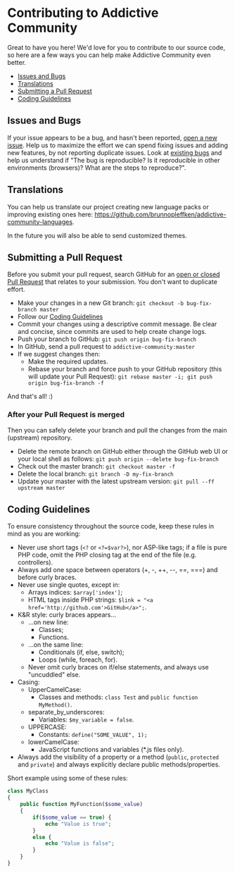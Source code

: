 # Contributing to Addictive Community

Great to have you here! We'd love for you to contribute to our source code, so here are a few ways you can help make Addictive Community even better.

- [Issues and Bugs](#issue)
- [Translations](#translations)
- [Submitting a Pull Request](#pullrequest)
- [Coding Guidelines](#coding)

## <a name="issue"></a> Issues and Bugs
If your issue appears to be a bug, and hasn't been reported, [open a new issue](https://github.com/brunnopleffken/addictive-community/issues/new). Help us to maximize the effort we can spend fixing issues and adding new features, by not reporting duplicate issues.
Look at [existing bugs](https://github.com/brunnopleffken/addictive-community/issues) and help us understand if "The bug is reproducible? Is it reproducible in other environments (browsers)? What are the steps to reproduce?".


## <a name="translations"></a> Translations
You can help us translate our project creating new language packs or improving existing ones here: https://github.com/brunnopleffken/addictive-community-languages.

In the future you will also be able to send customized themes.


## <a name="pullrequest"></a> Submitting a Pull Request
Before you submit your pull request, search GitHub for an [open or closed Pull Request](https://github.com/brunnopleffken/addictive-community/pulls) that relates to your submission. You don't want to duplicate effort.
- Make your changes in a new Git branch: ```git checkout -b bug-fix-branch master```
- Follow our [Coding Guidelines](#coding)
- Commit your changes using a descriptive commit message. Be clear and concise, since commits are used to help create change logs.
- Push your branch to GitHub: ```git push origin bug-fix-branch```
- In GitHub, send a pull request to ```addictive-community:master```
- If we suggest changes then:
  - Make the required updates.
  - Rebase your branch and force push to your GitHub repository (this will update your Pull Request): ```git rebase master -i; git push origin bug-fix-branch -f```

And that's all! :)

### After your Pull Request is merged
Then you can safely delete your branch and pull the changes from the main (upstream) repository.
- Delete the remote branch on GitHub either through the GitHub web UI or your local shell as follows: ```git push origin --delete bug-fix-branch```
- Check out the master branch: ```git checkout master -f```
- Delete the local branch: ```git branch -D my-fix-branch```
- Update your master with the latest upstream version: ```git pull --ff upstream master```


## <a name="coding"></a> Coding Guidelines
To ensure consistency throughout the source code, keep these rules in mind as you are working:

- Never use short tags (```<?``` or ```<?=$var?>```), nor ASP-like tags; if a file is pure PHP code, omit the PHP closing tag at the end of the file (e.g. controllers).
- Always add one space between operators (+, -, ++, --, ==, ===) and before curly braces.
- Never use single quotes, except in:
  - Arrays indices: ```$array['index']```;
  - HTML tags inside PHP strings: ```$link = "<a href='http://github.com'>GitHub</a>";```.
- K&R style: curly braces appears...
  - ...on new line:
    - Classes;
    - Functions.
  - ...on the same line:
    - Conditionals (if, else, switch);
    - Loops (while, foreach, for).
  - Never omit curly braces on if/else statements, and always use "uncuddled" else.
- Casing:
  - UpperCamelCase:
    - Classes and methods: ```class Test``` and ```public function MyMethod()```.
  - separate_by_underscores:
    - Variables: ```$my_variable = false```.
  - UPPERCASE:
    - Constants: ```define("SOME_VALUE", 1);```
  - lowerCamelCase:
    - JavaScript functions and variables (*.js files only).
- Always add the visibility of a property or a method (```public```, ```protected``` and ```private```) and always explicitly declare public methods/properties.

Short example using some of these rules:

```php
class MyClass
{
    public function MyFunction($some_value)
    {
        if($some_value == true) {
            echo "Value is true";
        }
        else {
            echo "Value is false";
        }
    }
}
```